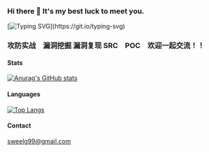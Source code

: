 ### Hi there 👋 It's my best luck to meet you.

[![Typing SVG](https://readme-typing-svg.demolab.com?font=Fira+Code&size=30&pause=2000&color=90F783&vCenter=true&width=1000&height=60&lines=I+don+not+konw+where+to+go%2Cbut+I+have+been+on+the+road.)](https://git.io/typing-svg)

### 攻防实战　漏洞挖掘 漏洞复现 SRC　POC　欢迎一起交流！！


#### Stats
[![Anurag's GitHub stats](https://github-readme-stats.vercel.app/api?username=Sweelg)](https://github.com/anuraghazra/github-readme-stats)


#### Languages
[![Top Langs](https://github-readme-stats.vercel.app/api/top-langs/?username=Sweelg)](https://github.com/anuraghazra/github-readme-stats)


#### Contact
sweelg99@gmail.com
